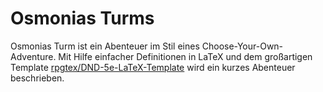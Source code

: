 # Osmonias Turms

Osmonias Turm ist ein Abenteuer im Stil eines Choose-Your-Own-Adventure.
Mit Hilfe einfacher Definitionen in LaTeX und dem großartigen Template [rpgtex/DND-5e-LaTeX-Template](https://github.com/rpgtex/DND-5e-LaTeX-Template) wird ein kurzes Abenteuer beschrieben.
